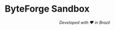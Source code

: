 # ByteForge Sandbox

<p align="center" style="font-size: 0.9em;">
    <em>Developed with ❤️ in Brazil</em>
</p>